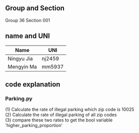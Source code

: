 ## Group and Section
Group 36 Section 001
## name and UNI
 Name | UNI
  ------------- | -------------
 Ningyu Jia  | nj2459
 Mengyin Ma  | mm5937
 
## code explanation
### Parking.py
(1) Calculate the rate of illegal parking which zip code is 10025<br>
(2) Calculate the rate of illegal parking of all zip codes<br>
(3) compare these two rates to get the bool variable 'higher_parking_proportion' <br>
